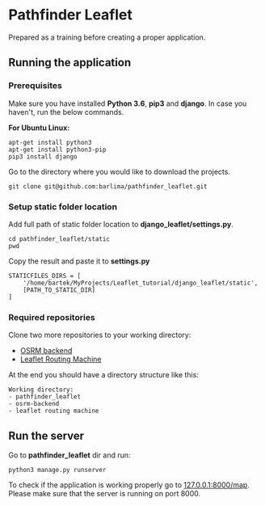 # Pathfinder Leaflet

Prepared as a training before creating a proper application.

## Running the application

### Prerequisites

Make sure you have installed **Python 3.6**, **pip3** and **django**. In case you haven't, run the below commands.

**For Ubuntu Linux:**
```
apt-get install python3
apt-get install python3-pip
pip3 install django
```

Go to the directory where you would like to download the projects.
```
git clone git@github.com:barlima/pathfinder_leaflet.git
```

### Setup static folder location

Add full path of static folder location to **django_leaflet/settings.py**.

```
cd pathfinder_leaflet/static
pwd
```
Copy the result and paste it to **settings.py**
```
STATICFILES_DIRS = [
    '/home/bartek/MyProjects/Leaflet_tutorial/django_leaflet/static',
    [PATH_TO_STATIC_DIR]
]
```

### Required repositories

Clone two more repositories to your working directory:
- [OSRM backend](https://github.com/barlima/osrm-backend)
- [Leaflet Routing Machine](https://github.com/barlima/leaflet-routing-machine)

At the end you should have a directory structure like this:
```
Working directory:
- pathfinder_leaflet
- osrm-backend
- leaflet routing machine
```

## Run the server

Go to **pathfinder_leaflet** dir and run:
```
python3 manage.py runserver
```

To check if the application is working properly go to [127.0.0.1:8000/map](htto://127.0.0.1:8000/map).
Please make sure that the server is running on port 8000.
